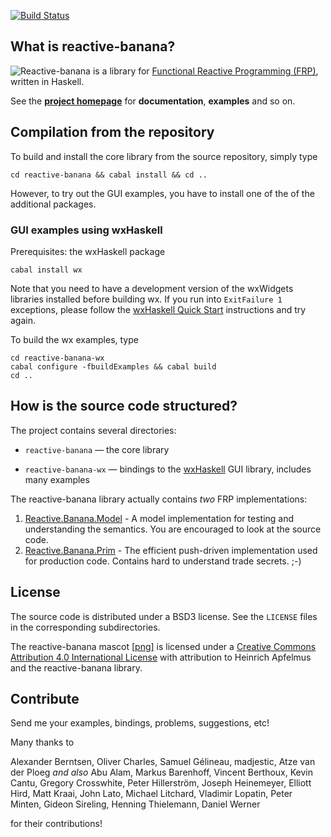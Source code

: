 [![Build Status](https://travis-ci.org/HeinrichApfelmus/reactive-banana.png)](https://travis-ci.org/HeinrichApfelmus/reactive-banana) 

## What is reactive-banana?

<div style="float:left;"><img src="https://github.com/HeinrichApfelmus/reactive-banana/raw/master/banana.png" /></div>

Reactive-banana is a library for [Functional Reactive Programming (FRP)][frp], written in Haskell.

See the **[project homepage][homepage]** for **documentation**, **examples** and so on.

  [homepage]: http://wiki.haskell.org/Reactive-banana
  [frp]: http://wiki.haskell.org/Functional_Reactive_Programming

## Compilation from the repository

To build and install the core library from the source repository, simply type

    cd reactive-banana && cabal install && cd ..

However, to try out the GUI examples, you have to install one of the of the additional packages.

### GUI examples using wxHaskell

Prerequisites: the wxHaskell package

    cabal install wx

Note that you need to have a development version of the wxWidgets libraries installed before building wx. If you run into `ExitFailure 1` exceptions, please follow the [wxHaskell Quick Start](http://wiki.haskell.org/WxHaskell/Building) instructions and try again.

To build the wx examples, type

    cd reactive-banana-wx
    cabal configure -fbuildExamples && cabal build
    cd ..

## How is the source code structured?

The project contains several directories:

* `reactive-banana` — the core library
* `reactive-banana-wx` — bindings to the [wxHaskell][] GUI library, includes many examples

  [wxhaskell]: http://wiki.haskell.org/WxHaskell
  [threepenny-gui]: http://wiki.haskell.org/Threepenny-gui

The reactive-banana library actually contains *two* FRP implementations:

1. [Reactive.Banana.Model][model] - A model implementation for testing and understanding the semantics. You are encouraged to look at the source code.
2. [Reactive.Banana.Prim][push] - The efficient push-driven implementation used for production code. Contains hard to understand trade secrets. ;-)

  [model]: https://github.com/HeinrichApfelmus/reactive-banana/blob/master/reactive-banana/src/Reactive/Banana/Model.hs
  [push]: https://github.com/HeinrichApfelmus/reactive-banana/blob/master/reactive-banana/src/Reactive/Banana/Prim.hs

## License

The source code is distributed under a BSD3 license. See the `LICENSE` files in the corresponding subdirectories.

The reactive-banana mascot [[png]][mascot] is licensed under a <a rel="license" href="http://creativecommons.org/licenses/by/4.0/">Creative Commons Attribution 4.0 International License</a> with attribution to Heinrich Apfelmus and the reactive-banana library.

  [mascot]: https://github.com/HeinrichApfelmus/reactive-banana/raw/master/banana.png


## Contribute

Send me your examples, bindings, problems, suggestions, etc!

Many thanks to

Alexander Berntsen, Oliver Charles, Samuel Gélineau, madjestic, Atze van der Ploeg *and also* Abu Alam, Markus Barenhoff, Vincent Berthoux, Kevin Cantu, Gregory Crosswhite, Peter Hillerström, Joseph Heinemeyer, Elliott Hird, Matt Kraai, John Lato, Michael Litchard, Vladimir Lopatin, Peter Minten, Gideon Sireling, Henning Thielemann, Daniel Werner

for their contributions!
